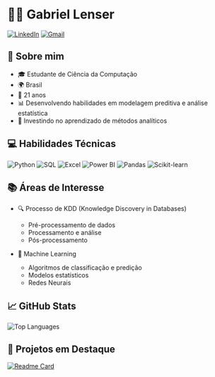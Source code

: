 # 👨‍💻 Gabriel Lenser

[![LinkedIn](https://img.shields.io/badge/LinkedIn-0077B5?style=for-the-badge&logo=linkedin&logoColor=white)](https://www.linkedin.com/in/gabriellenser/) 
[![Gmail](https://img.shields.io/badge/Gmail-D14836?style=for-the-badge&logo=gmail&logoColor=white)](mailto:seuemail@gmail.com)

## 🚀 Sobre mim
- 🎓 Estudante de Ciência da Computação
- 🌍 Brasil
- 🎂 21 anos
- 📊 Desenvolvendo habilidades em modelagem preditiva e análise estatística
- 🧠 Investindo no aprendizado de métodos analíticos

## 💻 Habilidades Técnicas
![Python](https://img.shields.io/badge/Python-3776AB?style=for-the-badge&logo=python&logoColor=white)
![SQL](https://img.shields.io/badge/SQL-4479A1?style=for-the-badge&logo=postgresql&logoColor=white)
![Excel](https://img.shields.io/badge/Excel-217346?style=for-the-badge&logo=microsoft-excel&logoColor=white)
![Power BI](https://img.shields.io/badge/Power_BI-F2C811?style=for-the-badge&logo=power-bi&logoColor=black)
![Pandas](https://img.shields.io/badge/Pandas-150458?style=for-the-badge&logo=pandas&logoColor=white)
![Scikit-learn](https://img.shields.io/badge/Scikit--learn-F7931E?style=for-the-badge&logo=scikit-learn&logoColor=white)

## 📚 Áreas de Interesse
- 🔍 Processo de KDD (Knowledge Discovery in Databases)
  - Pré-processamento de dados
  - Processamento e análise
  - Pós-processamento

- 🤖 Machine Learning
  - Algoritmos de classificação e predição
  - Modelos estatísticos
  - Redes Neurais

## 📈 GitHub Stats

![Top Languages](https://github-readme-stats.vercel.app/api/top-langs/?username=gabriellenser&layout=compact&theme=radical)

## 🔭 Projetos em Destaque

[![Readme Card](https://github-readme-stats.vercel.app/api/pin/?username=gabriellenser&repo=spam-classifier&theme=radical)](https://github.com/gabriellenser/spam-classifier)


